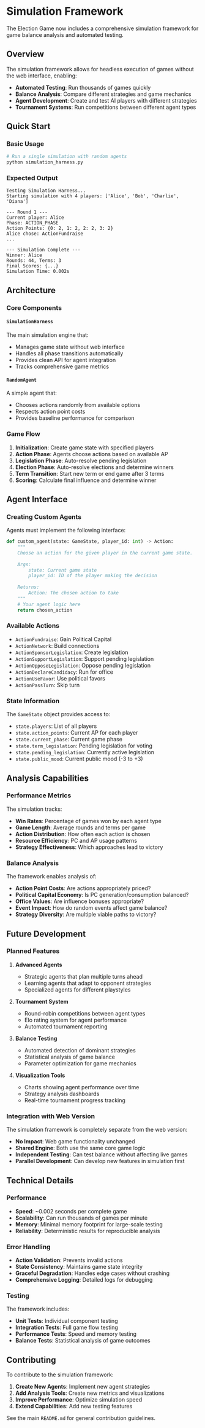 # Simulation Framework

The Election Game now includes a comprehensive simulation framework for game balance analysis and automated testing.

## Overview

The simulation framework allows for headless execution of games without the web interface, enabling:
- **Automated Testing**: Run thousands of games quickly
- **Balance Analysis**: Compare different strategies and game mechanics
- **Agent Development**: Create and test AI players with different strategies
- **Tournament Systems**: Run competitions between different agent types

## Quick Start

### Basic Usage

```bash
# Run a single simulation with random agents
python simulation_harness.py
```

### Expected Output

```
Testing Simulation Harness...
Starting simulation with 4 players: ['Alice', 'Bob', 'Charlie', 'Diana']

--- Round 1 ---
Current player: Alice
Phase: ACTION_PHASE
Action Points: {0: 2, 1: 2, 2: 2, 3: 2}
Alice chose: ActionFundraise
...

--- Simulation Complete ---
Winner: Alice
Rounds: 44, Terms: 3
Final Scores: {...}
Simulation Time: 0.002s
```

## Architecture

### Core Components

#### `SimulationHarness`
The main simulation engine that:
- Manages game state without web interface
- Handles all phase transitions automatically
- Provides clean API for agent integration
- Tracks comprehensive game metrics

#### `RandomAgent`
A simple agent that:
- Chooses actions randomly from available options
- Respects action point costs
- Provides baseline performance for comparison

### Game Flow

1. **Initialization**: Create game state with specified players
2. **Action Phase**: Agents choose actions based on available AP
3. **Legislation Phase**: Auto-resolve pending legislation
4. **Election Phase**: Auto-resolve elections and determine winners
5. **Term Transition**: Start new term or end game after 3 terms
6. **Scoring**: Calculate final influence and determine winner

## Agent Interface

### Creating Custom Agents

Agents must implement the following interface:

```python
def custom_agent(state: GameState, player_id: int) -> Action:
    """
    Choose an action for the given player in the current game state.
    
    Args:
        state: Current game state
        player_id: ID of the player making the decision
        
    Returns:
        Action: The chosen action to take
    """
    # Your agent logic here
    return chosen_action
```

### Available Actions

- `ActionFundraise`: Gain Political Capital
- `ActionNetwork`: Build connections
- `ActionSponsorLegislation`: Create legislation
- `ActionSupportLegislation`: Support pending legislation
- `ActionOpposeLegislation`: Oppose pending legislation
- `ActionDeclareCandidacy`: Run for office
- `ActionUseFavor`: Use political favors
- `ActionPassTurn`: Skip turn

### State Information

The `GameState` object provides access to:
- `state.players`: List of all players
- `state.action_points`: Current AP for each player
- `state.current_phase`: Current game phase
- `state.term_legislation`: Pending legislation for voting
- `state.pending_legislation`: Currently active legislation
- `state.public_mood`: Current public mood (-3 to +3)

## Analysis Capabilities

### Performance Metrics

The simulation tracks:
- **Win Rates**: Percentage of games won by each agent type
- **Game Length**: Average rounds and terms per game
- **Action Distribution**: How often each action is chosen
- **Resource Efficiency**: PC and AP usage patterns
- **Strategy Effectiveness**: Which approaches lead to victory

### Balance Analysis

The framework enables analysis of:
- **Action Point Costs**: Are actions appropriately priced?
- **Political Capital Economy**: Is PC generation/consumption balanced?
- **Office Values**: Are influence bonuses appropriate?
- **Event Impact**: How do random events affect game balance?
- **Strategy Diversity**: Are multiple viable paths to victory?

## Future Development

### Planned Features

1. **Advanced Agents**
   - Strategic agents that plan multiple turns ahead
   - Learning agents that adapt to opponent strategies
   - Specialized agents for different playstyles

2. **Tournament System**
   - Round-robin competitions between agent types
   - Elo rating system for agent performance
   - Automated tournament reporting

3. **Balance Testing**
   - Automated detection of dominant strategies
   - Statistical analysis of game balance
   - Parameter optimization for game mechanics

4. **Visualization Tools**
   - Charts showing agent performance over time
   - Strategy analysis dashboards
   - Real-time tournament progress tracking

### Integration with Web Version

The simulation framework is completely separate from the web version:
- **No Impact**: Web game functionality unchanged
- **Shared Engine**: Both use the same core game logic
- **Independent Testing**: Can test balance without affecting live games
- **Parallel Development**: Can develop new features in simulation first

## Technical Details

### Performance

- **Speed**: ~0.002 seconds per complete game
- **Scalability**: Can run thousands of games per minute
- **Memory**: Minimal memory footprint for large-scale testing
- **Reliability**: Deterministic results for reproducible analysis

### Error Handling

- **Action Validation**: Prevents invalid actions
- **State Consistency**: Maintains game state integrity
- **Graceful Degradation**: Handles edge cases without crashing
- **Comprehensive Logging**: Detailed logs for debugging

### Testing

The framework includes:
- **Unit Tests**: Individual component testing
- **Integration Tests**: Full game flow testing
- **Performance Tests**: Speed and memory testing
- **Balance Tests**: Statistical analysis of game outcomes

## Contributing

To contribute to the simulation framework:

1. **Create New Agents**: Implement new agent strategies
2. **Add Analysis Tools**: Create new metrics and visualizations
3. **Improve Performance**: Optimize simulation speed
4. **Extend Capabilities**: Add new testing features

See the main `README.md` for general contribution guidelines. 